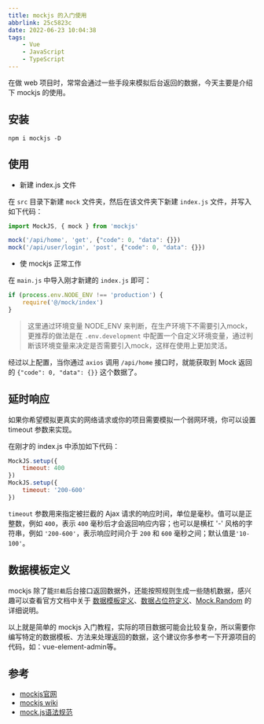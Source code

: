 ```yaml
---
title: mockjs 的入门使用
abbrlink: 25c5823c
date: 2022-06-23 10:04:38
tags:
    - Vue
    - JavaScript
    - TypeScript
---
```


在做 web 项目时，常常会通过一些手段来模拟后台返回的数据，今天主要是介绍下 mockjs 的使用。

## 安装

```
npm i mockjs -D
```

## 使用

- 新建 index.js 文件

在 `src` 目录下新建 `mock` 文件夹，然后在该文件夹下新建 `index.js` 文件，并写入如下代码：

```JavaScript
import MockJS, { mock } from 'mockjs'

mock('/api/home', 'get', {"code": 0, "data": {}})
mock('/api/user/login', 'post', {"code": 0, "data": {}})
```

- 使 mockjs 正常工作

在 `main.js` 中导入刚才新建的 `index.js` 即可：

```JavaScript
if (process.env.NODE_ENV !== 'production') {
    require('@/mock/index')
}
```

> 这里通过环境变量 NODE_ENV 来判断，在生产环境下不需要引入mock，更推荐的做法是在 `.env.development` 中配置一个自定义环境变量，通过判断该环境变量来决定是否需要引入mock，这样在使用上更加灵活。

经过以上配置，当你通过 `axios` 调用 `/api/home` 接口时，就能获取到 Mock 返回的 `{"code": 0, "data": {}}` 这个数据了。

## 延时响应

如果你希望模拟更真实的网络请求或你的项目需要模拟一个弱网环境，你可以设置 timeout 参数来实现。

在刚才的 index.js 中添加如下代码：

```JavaScript
MockJS.setup({
    timeout: 400
})
MockJS.setup({
    timeout: '200-600'
})
```

`timeout` 参数用来指定被拦截的 Ajax 请求的响应时间，单位是毫秒。值可以是正整数，例如 `400`，表示 `400` 毫秒后才会返回响应内容；也可以是横杠 '-' 风格的字符串，例如 `'200-600'`，表示响应时间介于 `200` 和 `600` 毫秒之间；默认值是`'10-100'`。

## 数据模板定义

mockjs 除了能`拦截`后台接口返回数据外，还能按照规则生成一些随机数据，感兴趣可以查看官方文档中关于 [数据模板定义](http://mockjs.com/examples.html)、[数据占位符定义](http://mockjs.com/examples.html#DPD)、[Mock.Random](https://github.com/nuysoft/Mock/wiki/Mock.Random) 的详细说明。

以上就是简单的 mockjs 入门教程，实际的项目数据可能会比较复杂，所以需要你编写特定的数据模板、方法来处理返回的数据，这个建议你多参考一下开源项目的代码，如：vue-element-admin等。

## 参考

- [mockjs官网](http://mockjs.com)
- [mockjs wiki](https://github.com/nuysoft/Mock/wiki)
- [mock.js语法规范](https://www.jianshu.com/p/4579f40e6108)
